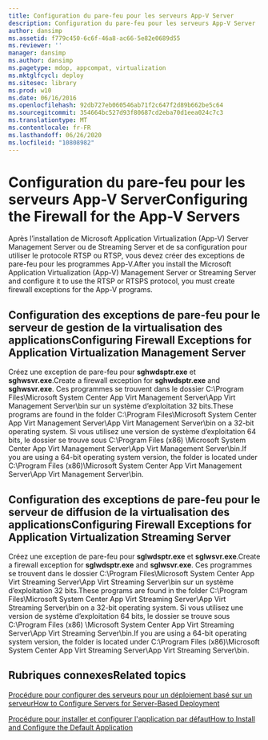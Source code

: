 ```yaml
---
title: Configuration du pare-feu pour les serveurs App-V Server
description: Configuration du pare-feu pour les serveurs App-V Server
author: dansimp
ms.assetid: f779c450-6c6f-46a8-ac66-5e82e0689d55
ms.reviewer: ''
manager: dansimp
ms.author: dansimp
ms.pagetype: mdop, appcompat, virtualization
ms.mktglfcycl: deploy
ms.sitesec: library
ms.prod: w10
ms.date: 06/16/2016
ms.openlocfilehash: 92db727eb060546ab71f2c647f2d89b662be5c64
ms.sourcegitcommit: 354664bc527d93f80687cd2eba70d1eea024c7c3
ms.translationtype: MT
ms.contentlocale: fr-FR
ms.lasthandoff: 06/26/2020
ms.locfileid: "10808982"
---
```

# <span data-ttu-id="1836d-103">Configuration du pare-feu pour les serveurs App-V Server</span><span class="sxs-lookup"><span data-stu-id="1836d-103">Configuring the Firewall for the App-V Servers</span></span>


<span data-ttu-id="1836d-104">Après l’installation de Microsoft Application Virtualization (App-V) Server Management Server ou de Streaming Server et de sa configuration pour utiliser le protocole RTSP ou RTSP, vous devez créer des exceptions de pare-feu pour les programmes App-V.</span><span class="sxs-lookup"><span data-stu-id="1836d-104">After you install the Microsoft Application Virtualization (App-V) Management Server or Streaming Server and configure it to use the RTSP or RTSPS protocol, you must create firewall exceptions for the App-V programs.</span></span>

## <span data-ttu-id="1836d-105">Configuration des exceptions de pare-feu pour le serveur de gestion de la virtualisation des applications</span><span class="sxs-lookup"><span data-stu-id="1836d-105">Configuring Firewall Exceptions for Application Virtualization Management Server</span></span>


<span data-ttu-id="1836d-106">Créez une exception de pare-feu pour **sghwdsptr.exe** et **sghwsvr.exe**.</span><span class="sxs-lookup"><span data-stu-id="1836d-106">Create a firewall exception for **sghwdsptr.exe** and **sghwsvr.exe**.</span></span> <span data-ttu-id="1836d-107">Ces programmes se trouvent dans le dossier C:\\Program Files\\Microsoft System Center App Virt Management Server\\App Virt Management Server\\bin sur un système d’exploitation 32 bits.</span><span class="sxs-lookup"><span data-stu-id="1836d-107">These programs are found in the folder C:\\Program Files\\Microsoft System Center App Virt Management Server\\App Virt Management Server\\bin on a 32-bit operating system.</span></span> <span data-ttu-id="1836d-108">Si vous utilisez une version de système d’exploitation 64 bits, le dossier se trouve sous C:\\Program Files (x86) \\Microsoft System Center App Virt Management Server\\App Virt Management Server\\bin.</span><span class="sxs-lookup"><span data-stu-id="1836d-108">If you are using a 64-bit operating system version, the folder is located under C:\\Program Files (x86)\\Microsoft System Center App Virt Management Server\\App Virt Management Server\\bin.</span></span>

## <span data-ttu-id="1836d-109">Configuration des exceptions de pare-feu pour le serveur de diffusion de la virtualisation des applications</span><span class="sxs-lookup"><span data-stu-id="1836d-109">Configuring Firewall Exceptions for Application Virtualization Streaming Server</span></span>


<span data-ttu-id="1836d-110">Créez une exception de pare-feu pour **sglwdsptr.exe** et **sglwsvr.exe**.</span><span class="sxs-lookup"><span data-stu-id="1836d-110">Create a firewall exception for **sglwdsptr.exe** and **sglwsvr.exe**.</span></span> <span data-ttu-id="1836d-111">Ces programmes se trouvent dans le dossier C:\\Program Files\\Microsoft System Center App Virt Streaming Server\\App Virt Streaming Server\\bin sur un système d’exploitation 32 bits.</span><span class="sxs-lookup"><span data-stu-id="1836d-111">These programs are found in the folder C:\\Program Files\\Microsoft System Center App Virt Streaming Server\\App Virt Streaming Server\\bin on a 32-bit operating system.</span></span> <span data-ttu-id="1836d-112">Si vous utilisez une version de système d’exploitation 64 bits, le dossier se trouve sous C:\\Program Files (x86) \\Microsoft System Center App Virt Streaming Server\\App Virt Streaming Server\\bin.</span><span class="sxs-lookup"><span data-stu-id="1836d-112">If you are using a 64-bit operating system version, the folder is located under C:\\Program Files (x86)\\Microsoft System Center App Virt Streaming Server\\App Virt Streaming Server\\bin.</span></span>

## <span data-ttu-id="1836d-113">Rubriques connexes</span><span class="sxs-lookup"><span data-stu-id="1836d-113">Related topics</span></span>


[<span data-ttu-id="1836d-114">Procédure pour configurer des serveurs pour un déploiement basé sur un serveur</span><span class="sxs-lookup"><span data-stu-id="1836d-114">How to Configure Servers for Server-Based Deployment</span></span>](how-to-configure-servers-for-server-based-deployment.md)

[<span data-ttu-id="1836d-115">Procédure pour installer et configurer l'application par défaut</span><span class="sxs-lookup"><span data-stu-id="1836d-115">How to Install and Configure the Default Application</span></span>](how-to-install-and-configure-the-default-application.md)

 

 





